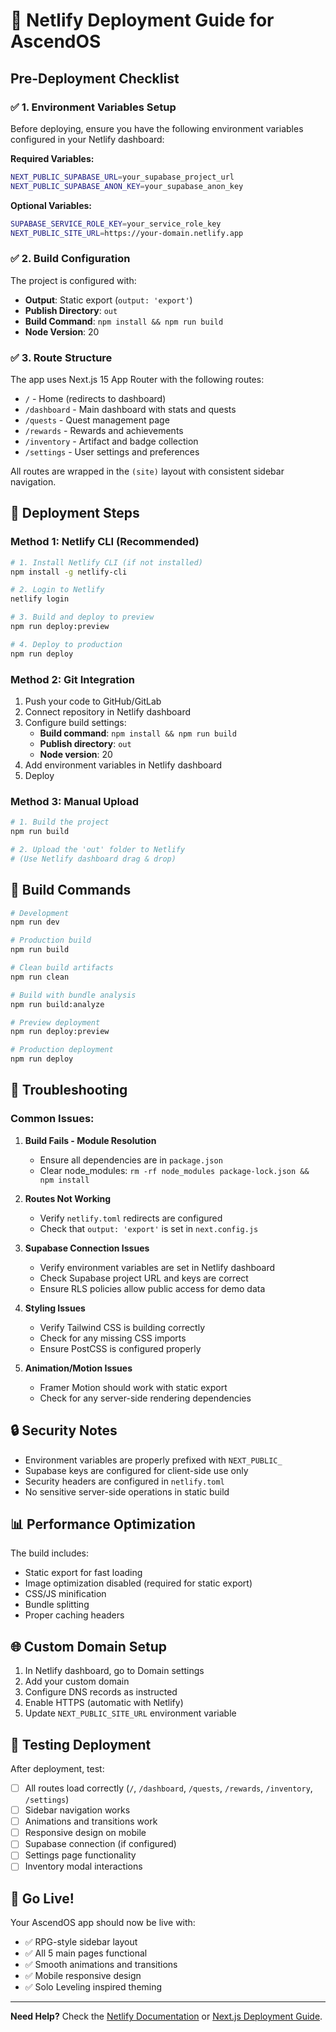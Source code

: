 # 🚀 Netlify Deployment Guide for AscendOS

## Pre-Deployment Checklist

### ✅ 1. Environment Variables Setup
Before deploying, ensure you have the following environment variables configured in your Netlify dashboard:

**Required Variables:**
```bash
NEXT_PUBLIC_SUPABASE_URL=your_supabase_project_url
NEXT_PUBLIC_SUPABASE_ANON_KEY=your_supabase_anon_key
```

**Optional Variables:**
```bash
SUPABASE_SERVICE_ROLE_KEY=your_service_role_key
NEXT_PUBLIC_SITE_URL=https://your-domain.netlify.app
```

### ✅ 2. Build Configuration
The project is configured with:
- **Output**: Static export (`output: 'export'`)
- **Publish Directory**: `out`
- **Build Command**: `npm install && npm run build`
- **Node Version**: 20

### ✅ 3. Route Structure
The app uses Next.js 15 App Router with the following routes:
- `/` - Home (redirects to dashboard)
- `/dashboard` - Main dashboard with stats and quests
- `/quests` - Quest management page
- `/rewards` - Rewards and achievements
- `/inventory` - Artifact and badge collection
- `/settings` - User settings and preferences

All routes are wrapped in the `(site)` layout with consistent sidebar navigation.

## 🔧 Deployment Steps

### Method 1: Netlify CLI (Recommended)
```bash
# 1. Install Netlify CLI (if not installed)
npm install -g netlify-cli

# 2. Login to Netlify
netlify login

# 3. Build and deploy to preview
npm run deploy:preview

# 4. Deploy to production
npm run deploy
```

### Method 2: Git Integration
1. Push your code to GitHub/GitLab
2. Connect repository in Netlify dashboard
3. Configure build settings:
   - **Build command**: `npm install && npm run build`
   - **Publish directory**: `out`
   - **Node version**: 20
4. Add environment variables in Netlify dashboard
5. Deploy

### Method 3: Manual Upload
```bash
# 1. Build the project
npm run build

# 2. Upload the 'out' folder to Netlify
# (Use Netlify dashboard drag & drop)
```

## 🔧 Build Commands

```bash
# Development
npm run dev

# Production build
npm run build

# Clean build artifacts
npm run clean

# Build with bundle analysis
npm run build:analyze

# Preview deployment
npm run deploy:preview

# Production deployment
npm run deploy
```

## 🐛 Troubleshooting

### Common Issues:

1. **Build Fails - Module Resolution**
   - Ensure all dependencies are in `package.json`
   - Clear node_modules: `rm -rf node_modules package-lock.json && npm install`

2. **Routes Not Working**
   - Verify `netlify.toml` redirects are configured
   - Check that `output: 'export'` is set in `next.config.js`

3. **Supabase Connection Issues**
   - Verify environment variables are set in Netlify dashboard
   - Check Supabase project URL and keys are correct
   - Ensure RLS policies allow public access for demo data

4. **Styling Issues**
   - Verify Tailwind CSS is building correctly
   - Check for any missing CSS imports
   - Ensure PostCSS is configured properly

5. **Animation/Motion Issues**
   - Framer Motion should work with static export
   - Check for any server-side rendering dependencies

## 🔒 Security Notes

- Environment variables are properly prefixed with `NEXT_PUBLIC_`
- Supabase keys are configured for client-side use only
- Security headers are configured in `netlify.toml`
- No sensitive server-side operations in static build

## 📊 Performance Optimization

The build includes:
- Static export for fast loading
- Image optimization disabled (required for static export)
- CSS/JS minification
- Bundle splitting
- Proper caching headers

## 🌐 Custom Domain Setup

1. In Netlify dashboard, go to Domain settings
2. Add your custom domain
3. Configure DNS records as instructed
4. Enable HTTPS (automatic with Netlify)
5. Update `NEXT_PUBLIC_SITE_URL` environment variable

## 📱 Testing Deployment

After deployment, test:
- [ ] All routes load correctly (`/`, `/dashboard`, `/quests`, `/rewards`, `/inventory`, `/settings`)
- [ ] Sidebar navigation works
- [ ] Animations and transitions work
- [ ] Responsive design on mobile
- [ ] Supabase connection (if configured)
- [ ] Settings page functionality
- [ ] Inventory modal interactions

## 🚀 Go Live!

Your AscendOS app should now be live with:
- ✅ RPG-style sidebar layout
- ✅ All 5 main pages functional
- ✅ Smooth animations and transitions
- ✅ Mobile responsive design
- ✅ Solo Leveling inspired theming

---

**Need Help?** Check the [Netlify Documentation](https://docs.netlify.com) or [Next.js Deployment Guide](https://nextjs.org/docs/deployment). 
